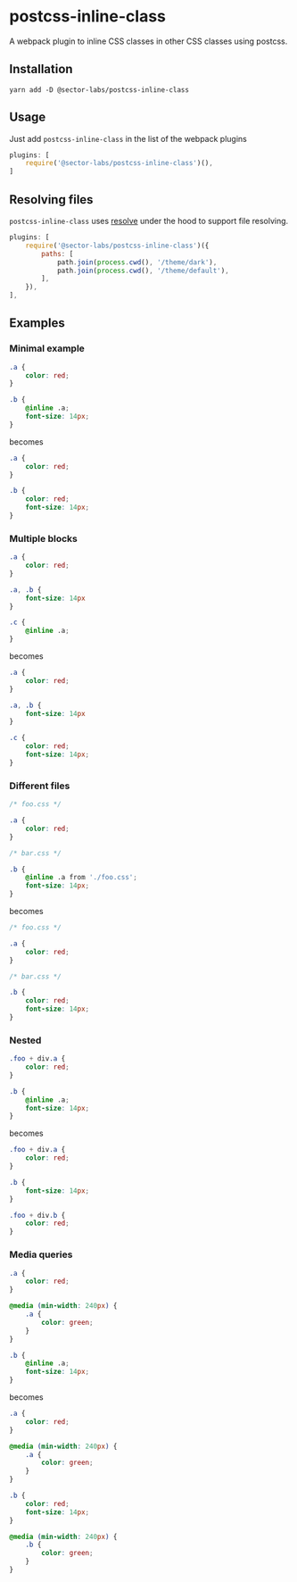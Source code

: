 # postcss-inline-class

A webpack plugin to inline CSS classes in other CSS classes using postcss.

## Installation

```
yarn add -D @sector-labs/postcss-inline-class
```

## Usage

Just add `postcss-inline-class` in the list of the webpack plugins

```js
plugins: [
    require('@sector-labs/postcss-inline-class')(),
]
```

## Resolving files

`postcss-inline-class` uses [resolve](https://github.com/browserify/resolve) under the hood to support file resolving.

```js
plugins: [
    require('@sector-labs/postcss-inline-class')({
        paths: [
            path.join(process.cwd(), '/theme/dark'),
            path.join(process.cwd(), '/theme/default'),
        ],
    }),
],
```

## Examples

### Minimal example

```css
.a {
    color: red;
}

.b {
    @inline .a;
    font-size: 14px;
}
```
becomes
```css
.a {
    color: red;
}

.b {
    color: red;
    font-size: 14px;
}
```

### Multiple blocks

```css
.a {
    color: red;
}

.a, .b {
    font-size: 14px
}

.c {
    @inline .a;
}
```
becomes
```css
.a {
    color: red;
}

.a, .b {
    font-size: 14px
}

.c {
    color: red;
    font-size: 14px;
}
```

### Different files

```css
/* foo.css */

.a {
    color: red;
}

/* bar.css */

.b {
    @inline .a from './foo.css';
    font-size: 14px;
}
```
becomes
```css
/* foo.css */

.a {
    color: red;
}

/* bar.css */

.b {
    color: red;
    font-size: 14px;
}
```

### Nested

```css
.foo + div.a {
    color: red;
}

.b {
    @inline .a;
    font-size: 14px;
}
```
becomes 
```css
.foo + div.a {
    color: red;
}

.b {
    font-size: 14px;
}

.foo + div.b {
    color: red;
}
```

### Media queries

```css
.a {
    color: red;
}

@media (min-width: 240px) {
    .a {
        color: green;
    }
}

.b {
    @inline .a;
    font-size: 14px;
}
```
becomes
```css
.a {
    color: red;
}

@media (min-width: 240px) {
    .a {
        color: green;
    }
}

.b {
    color: red;
    font-size: 14px;
}

@media (min-width: 240px) {
    .b {
        color: green;
    }
}
```
